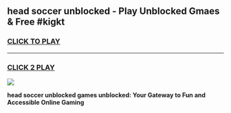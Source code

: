 
## head soccer unblocked - Play Unblocked Gmaes & Free #kigkt
<h3>
<a href="https://news.freeplayer.one?title=head_soccer_unblocked&ref=03M">CLICK TO PLAY</a></h3>
<hr>

<h3>
<a href="https://news.freeplayer.one?title=head_soccer_unblocked&ref=03M">CLICK 2 PLAY</a>
  
</h3>

<a href="https://news.freeplayer.one?title=head_soccer_unblocked&ref=03M"><img src="https://clearcache.store/games.png"></a>


**head soccer unblocked games unblocked: Your Gateway to Fun and Accessible Online Gaming**
